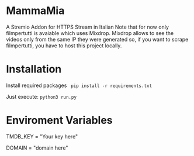 # MammaMia
A Stremio Addon for HTTPS Stream in Italian
Note that for now only filmpertutti is avaiable which uses Mixdrop. Mixdrop allows to see the videos only from the same IP they were generated so, if you want to scrape filmpertutti, you have to host this project locally. 

# Installation
Install required packages
`` 
pip install -r requirements.txt
``


Just execute: 
``
python3 run.py
``
# Enviroment Variables
TMDB_KEY = "Your key here"

DOMAIN = "domain here"
